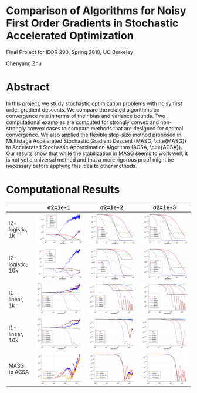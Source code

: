 # Comparison of Algorithms for Noisy First Order Gradients in Stochastic Accelerated Optimization

FInal Project for IEOR 290, Spring 2019, UC Berkeley

Chenyang Zhu

# Abstract
In this project, we study stochastic optimization problems with noisy first order gradient descents. We compare the related algorithms on convergence rate in terms of their bias and variance bounds. Two computational examples are computed for strongly convex and non-strongly convex cases to compare methods that are designed for optimal convergence. We also applied the flexible step-size method proposed in Multistage Accelerated Stochastic Gradient Descent (MASG, \cite{MASG}) to Accelerated Stochastic Approximation Algorithm (ACSA, \cite{ACSA}). Our results show that while the stabilization in MASG seems to work well, it is not yet a universal method and that a more rigorous proof might be necessary before applying this idea to other methods.

# Computational Results

|  | σ2=1e-1  | σ2=1e-2  |  σ2=1e-3 |
|---|---|---|---|
| l2-logistic, 1k | ![](https://github.com/chenyangzhu/noisy-gradients/raw/master/figures/1000_4.png)  | ![](https://github.com/chenyangzhu/noisy-gradients/raw/master/figures/1000_2.png) | ![](https://github.com/chenyangzhu/noisy-gradients/raw/master/figures/1000_3.png)|
| l2-logistic, 10k  | ![](https://github.com/chenyangzhu/noisy-gradients/raw/master/figures/10000_4.png)   |  ![](https://github.com/chenyangzhu/noisy-gradients/raw/master/figures/10000_2.png)  |  ![](https://github.com/chenyangzhu/noisy-gradients/raw/master/figures/1000_3.png)  |
| l1-linear, 1k  |  ![](https://github.com/chenyangzhu/noisy-gradients/raw/master/figures/non_sc_1000_4.png) |  ![](https://github.com/chenyangzhu/noisy-gradients/raw/master/figures/non_sc_1000_2.png) |![](https://github.com/chenyangzhu/noisy-gradients/raw/master/figures/non_sc_1000_3.png) |
| l1-linear, 10k  |  ![](https://github.com/chenyangzhu/noisy-gradients/raw/master/figures/non_sc_10000_4.png) |  ![](https://github.com/chenyangzhu/noisy-gradients/raw/master/figures/non_sc_10000_2.png) |![](https://github.com/chenyangzhu/noisy-gradients/raw/master/figures/non_sc_10000_3.png) |
| MASG to ACSA  |  ![](https://github.com/chenyangzhu/noisy-gradients/raw/master/figures/ACSA_new_4.png) | ![](https://github.com/chenyangzhu/noisy-gradients/raw/master/figures/ACSA_new_1.png)  | ![](https://github.com/chenyangzhu/noisy-gradients/raw/master/figures/ACSA_new_2.png)|
